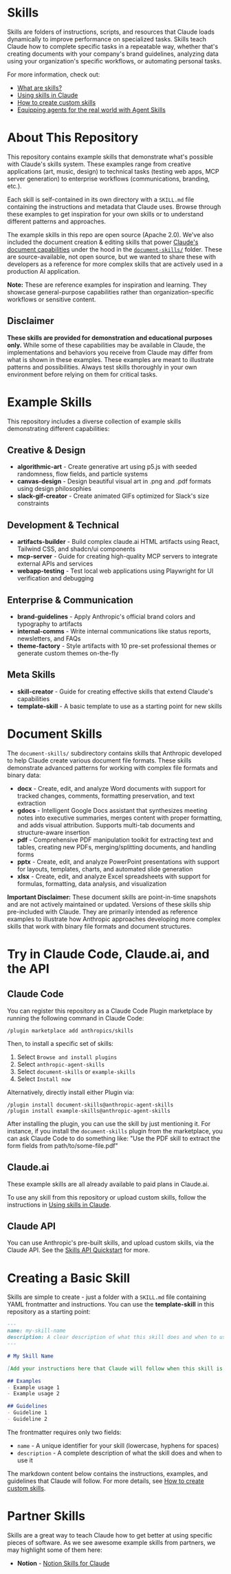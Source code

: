 # Skills
Skills are folders of instructions, scripts, and resources that Claude loads dynamically to improve performance on specialized tasks. Skills teach Claude how to complete specific tasks in a repeatable way, whether that's creating documents with your company's brand guidelines, analyzing data using your organization's specific workflows, or automating personal tasks.

For more information, check out:
- [What are skills?](https://support.claude.com/en/articles/12512176-what-are-skills)
- [Using skills in Claude](https://support.claude.com/en/articles/12512180-using-skills-in-claude)
- [How to create custom skills](https://support.claude.com/en/articles/12512198-creating-custom-skills)
- [Equipping agents for the real world with Agent Skills](https://anthropic.com/engineering/equipping-agents-for-the-real-world-with-agent-skills)

# About This Repository

This repository contains example skills that demonstrate what's possible with Claude's skills system. These examples range from creative applications (art, music, design) to technical tasks (testing web apps, MCP server generation) to enterprise workflows (communications, branding, etc.).

Each skill is self-contained in its own directory with a `SKILL.md` file containing the instructions and metadata that Claude uses. Browse through these examples to get inspiration for your own skills or to understand different patterns and approaches.

The example skills in this repo are open source (Apache 2.0). We've also included the document creation & editing skills that power [Claude's document capabilities](https://www.anthropic.com/news/create-files) under the hood in the [`document-skills/`](./document-skills/) folder. These are source-available, not open source, but we wanted to share these with developers as a reference for more complex skills that are actively used in a production AI application.

**Note:** These are reference examples for inspiration and learning. They showcase general-purpose capabilities rather than organization-specific workflows or sensitive content.

## Disclaimer

**These skills are provided for demonstration and educational purposes only.** While some of these capabilities may be available in Claude, the implementations and behaviors you receive from Claude may differ from what is shown in these examples. These examples are meant to illustrate patterns and possibilities. Always test skills thoroughly in your own environment before relying on them for critical tasks.

# Example Skills

This repository includes a diverse collection of example skills demonstrating different capabilities:

## Creative & Design
- **algorithmic-art** - Create generative art using p5.js with seeded randomness, flow fields, and particle systems
- **canvas-design** - Design beautiful visual art in .png and .pdf formats using design philosophies
- **slack-gif-creator** - Create animated GIFs optimized for Slack's size constraints

## Development & Technical
- **artifacts-builder** - Build complex claude.ai HTML artifacts using React, Tailwind CSS, and shadcn/ui components
- **mcp-server** - Guide for creating high-quality MCP servers to integrate external APIs and services
- **webapp-testing** - Test local web applications using Playwright for UI verification and debugging

## Enterprise & Communication
- **brand-guidelines** - Apply Anthropic's official brand colors and typography to artifacts
- **internal-comms** - Write internal communications like status reports, newsletters, and FAQs
- **theme-factory** - Style artifacts with 10 pre-set professional themes or generate custom themes on-the-fly

## Meta Skills
- **skill-creator** - Guide for creating effective skills that extend Claude's capabilities
- **template-skill** - A basic template to use as a starting point for new skills

# Document Skills

The `document-skills/` subdirectory contains skills that Anthropic developed to help Claude create various document file formats. These skills demonstrate advanced patterns for working with complex file formats and binary data:

- **docx** - Create, edit, and analyze Word documents with support for tracked changes, comments, formatting preservation, and text extraction
- **gdocs** - Intelligent Google Docs assistant that synthesizes meeting notes into executive summaries, merges content with proper formatting, and adds visual attribution. Supports multi-tab documents and structure-aware insertion
- **pdf** - Comprehensive PDF manipulation toolkit for extracting text and tables, creating new PDFs, merging/splitting documents, and handling forms
- **pptx** - Create, edit, and analyze PowerPoint presentations with support for layouts, templates, charts, and automated slide generation
- **xlsx** - Create, edit, and analyze Excel spreadsheets with support for formulas, formatting, data analysis, and visualization

**Important Disclaimer:** These document skills are point-in-time snapshots and are not actively maintained or updated. Versions of these skills ship pre-included with Claude. They are primarily intended as reference examples to illustrate how Anthropic approaches developing more complex skills that work with binary file formats and document structures.

# Try in Claude Code, Claude.ai, and the API

## Claude Code
You can register this repository as a Claude Code Plugin marketplace by running the following command in Claude Code:
```
/plugin marketplace add anthropics/skills
```

Then, to install a specific set of skills:
1. Select `Browse and install plugins`
2. Select `anthropic-agent-skills`
3. Select `document-skills` or `example-skills`
4. Select `Install now`

Alternatively, directly install either Plugin via:
```
/plugin install document-skills@anthropic-agent-skills
/plugin install example-skills@anthropic-agent-skills
```

After installing the plugin, you can use the skill by just mentioning it. For instance, if you install the `document-skills` plugin from the marketplace, you can ask Claude Code to do something like: "Use the PDF skill to extract the form fields from path/to/some-file.pdf"

## Claude.ai

These example skills are all already available to paid plans in Claude.ai. 

To use any skill from this repository or upload custom skills, follow the instructions in [Using skills in Claude](https://support.claude.com/en/articles/12512180-using-skills-in-claude#h_a4222fa77b).

## Claude API

You can use Anthropic's pre-built skills, and upload custom skills, via the Claude API. See the [Skills API Quickstart](https://docs.claude.com/en/api/skills-guide#creating-a-skill) for more.

# Creating a Basic Skill

Skills are simple to create - just a folder with a `SKILL.md` file containing YAML frontmatter and instructions. You can use the **template-skill** in this repository as a starting point:

```markdown
---
name: my-skill-name
description: A clear description of what this skill does and when to use it
---

# My Skill Name

[Add your instructions here that Claude will follow when this skill is active]

## Examples
- Example usage 1
- Example usage 2

## Guidelines
- Guideline 1
- Guideline 2
```

The frontmatter requires only two fields:
- `name` - A unique identifier for your skill (lowercase, hyphens for spaces)
- `description` - A complete description of what the skill does and when to use it

The markdown content below contains the instructions, examples, and guidelines that Claude will follow. For more details, see [How to create custom skills](https://support.claude.com/en/articles/12512198-creating-custom-skills).

# Partner Skills

Skills are a great way to teach Claude how to get better at using specific pieces of software. As we see awesome example skills from partners, we may highlight some of them here:

- **Notion** - [Notion Skills for Claude](https://www.notion.so/notiondevs/Notion-Skills-for-Claude-28da4445d27180c7af1df7d8615723d0)